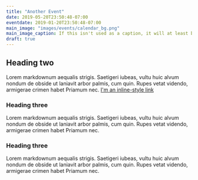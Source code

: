 ```yaml
---
title: "Another Event"
date: 2019-05-20T23:50:48-07:00
eventdate: 2019-01-20T23:50:48-07:00
main_image: "images/events/calendar_bg.png"
main_image_caption: If this isn't used as a caption, it will at least be used for image alt text.
draft: true
---
```


## Heading two

Lorem markdownum aequalis strigis. Saetigeri iubeas, vultu huic alvum nondum
de obside ut laniavit arbor palmis, cum quin. Rupes vetat videndo, armigerae
crimen habet Priamum nec. [I'm an inline-style link](https://www.google.com)


### Heading three

Lorem markdownum aequalis strigis. Saetigeri iubeas, vultu huic alvum nondum
de obside ut laniavit arbor palmis, cum quin. Rupes vetat videndo, armigerae
crimen habet Priamum nec.


### Heading three

Lorem markdownum aequalis strigis. Saetigeri iubeas, vultu huic alvum nondum
de obside ut laniavit arbor palmis, cum quin. Rupes vetat videndo, armigerae
crimen habet Priamum nec.
